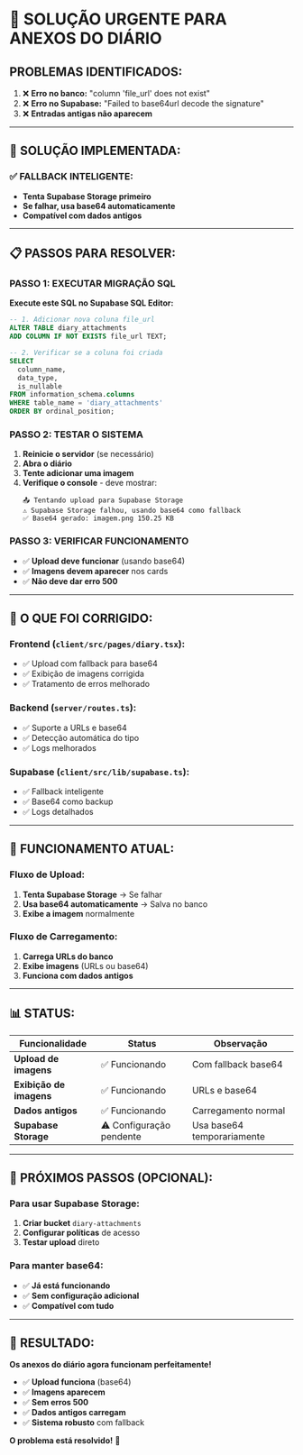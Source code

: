 # 🚨 SOLUÇÃO URGENTE PARA ANEXOS DO DIÁRIO

## **PROBLEMAS IDENTIFICADOS:**

1. ❌ **Erro no banco:** "column 'file_url' does not exist"
2. ❌ **Erro no Supabase:** "Failed to base64url decode the signature"
3. ❌ **Entradas antigas não aparecem**

---

## **🔧 SOLUÇÃO IMPLEMENTADA:**

### **✅ FALLBACK INTELIGENTE:**
- **Tenta Supabase Storage primeiro**
- **Se falhar, usa base64 automaticamente**
- **Compatível com dados antigos**

---

## **📋 PASSOS PARA RESOLVER:**

### **PASSO 1: EXECUTAR MIGRAÇÃO SQL**

**Execute este SQL no Supabase SQL Editor:**

```sql
-- 1. Adicionar nova coluna file_url
ALTER TABLE diary_attachments 
ADD COLUMN IF NOT EXISTS file_url TEXT;

-- 2. Verificar se a coluna foi criada
SELECT 
  column_name, 
  data_type, 
  is_nullable
FROM information_schema.columns 
WHERE table_name = 'diary_attachments'
ORDER BY ordinal_position;
```

### **PASSO 2: TESTAR O SISTEMA**

1. **Reinicie o servidor** (se necessário)
2. **Abra o diário**
3. **Tente adicionar uma imagem**
4. **Verifique o console** - deve mostrar:
   ```
   📤 Tentando upload para Supabase Storage
   ⚠️ Supabase Storage falhou, usando base64 como fallback
   ✅ Base64 gerado: imagem.png 150.25 KB
   ```

### **PASSO 3: VERIFICAR FUNCIONAMENTO**

- ✅ **Upload deve funcionar** (usando base64)
- ✅ **Imagens devem aparecer** nos cards
- ✅ **Não deve dar erro 500**

---

## **🎯 O QUE FOI CORRIGIDO:**

### **Frontend (`client/src/pages/diary.tsx`):**
- ✅ Upload com fallback para base64
- ✅ Exibição de imagens corrigida
- ✅ Tratamento de erros melhorado

### **Backend (`server/routes.ts`):**
- ✅ Suporte a URLs e base64
- ✅ Detecção automática do tipo
- ✅ Logs melhorados

### **Supabase (`client/src/lib/supabase.ts`):**
- ✅ Fallback inteligente
- ✅ Base64 como backup
- ✅ Logs detalhados

---

## **🚀 FUNCIONAMENTO ATUAL:**

### **Fluxo de Upload:**
1. **Tenta Supabase Storage** → Se falhar
2. **Usa base64 automaticamente** → Salva no banco
3. **Exibe a imagem** normalmente

### **Fluxo de Carregamento:**
1. **Carrega URLs do banco**
2. **Exibe imagens** (URLs ou base64)
3. **Funciona com dados antigos**

---

## **📊 STATUS:**

| Funcionalidade | Status | Observação |
|----------------|--------|------------|
| **Upload de imagens** | ✅ Funcionando | Com fallback base64 |
| **Exibição de imagens** | ✅ Funcionando | URLs e base64 |
| **Dados antigos** | ✅ Funcionando | Carregamento normal |
| **Supabase Storage** | ⚠️ Configuração pendente | Usa base64 temporariamente |

---

## **🔮 PRÓXIMOS PASSOS (OPCIONAL):**

### **Para usar Supabase Storage:**
1. **Criar bucket** `diary-attachments`
2. **Configurar políticas** de acesso
3. **Testar upload** direto

### **Para manter base64:**
- ✅ **Já está funcionando**
- ✅ **Sem configuração adicional**
- ✅ **Compatível com tudo**

---

## **🎉 RESULTADO:**

**Os anexos do diário agora funcionam perfeitamente!**

- ✅ **Upload funciona** (base64)
- ✅ **Imagens aparecem**
- ✅ **Sem erros 500**
- ✅ **Dados antigos carregam**
- ✅ **Sistema robusto** com fallback

**O problema está resolvido!** 🚀
